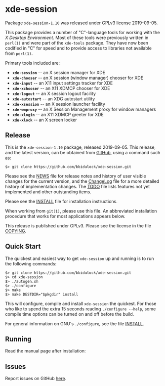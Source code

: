[xde-session -- read me first file.  2019-09-05]: #

xde-session
===============

Package `xde-session-1.10` was released under GPLv3 license 2019-09-05.

This package provides a number of "C"-language tools for working with
the _X Desktop Environment_.  Most of these tools were previously
written in `perl(1)` and were part of the `xde-tools` package.  They
have now been codified in "C" for speed and to provide access to
libraries not available from `perl(1)`.

Primary tools included are:

 - __`xde-session`__   -- an X session manager for XDE
 - __`xde-chooser`__   -- an X session (window manager) chooser for XDE
 - __`xde-input`__     -- an X11 input settings tracker for XDE
 - __`xde-xchooser`__  -- an X11 XDMCP chooser for XDE
 - __`xde-logout`__    -- an X session logout facility
 - __`xde-autostart`__ -- an XDG autostart utility
 - __`xde-xsession`__  -- an X session launcher facility
 - __`xde-wmproxy`__   -- an X Session Management proxy for window managers
 - __`xde-xlogin`__    -- an X11 XDMCP greeter for XDE
 - __`xde-xlock`__     -- an X screen locker


Release
-------

This is the `xde-session-1.10` package, released 2019-09-05.  This
release, and the latest version, can be obtained from [GitHub][1], using
a command such as:

    $> git clone https://github.com/bbidulock/xde-session.git

Please see the [NEWS][3] file for release notes and history of user
visible changes for the current version, and the [ChangeLog][4] file for
a more detailed history of implementation changes.  The [TODO][5] file
lists features not yet implemented and other outstanding items.

Please see the [INSTALL][7] file for installation instructions.

When working from `git(1)`, please use this file.  An abbreviated
installation procedure that works for most applications appears below.

This release is published under GPLv3.  Please see the license in the
file [COPYING][9].


Quick Start
-----------

The quickest and easiest way to get `xde-session` up and running is to run
the following commands:

    $> git clone https://github.com/bbidulock/xde-session.git
    $> cd xde-session
    $> ./autogen.sh
    $> ./configure
    $> make
    $> make DESTDIR="$pkgdir" install

This will configure, compile and install `xde-session` the quickest.  For
those who like to spend the extra 15 seconds reading `./configure
--help`, some compile time options can be turned on and off before the
build.

For general information on GNU's `./configure`, see the file
[INSTALL][7].


Running
-------

Read the manual page after installation:


Issues
------

Report issues on GitHub [here][2].



[1]: https://github.com/bbidulock/xde-session
[2]: https://github.com/bbidulock/xde-session/issues
[3]: https://github.com/bbidulock/xde-session/blob/1.10/NEWS
[4]: https://github.com/bbidulock/xde-session/blob/1.10/ChangeLog
[5]: https://github.com/bbidulock/xde-session/blob/1.10/TODO
[6]: https://github.com/bbidulock/xde-session/blob/1.10/COMPLIANCE
[7]: https://github.com/bbidulock/xde-session/blob/1.10/INSTALL
[8]: https://github.com/bbidulock/xde-session/blob/1.10/LICENSE
[9]: https://github.com/bbidulock/xde-session/blob/1.10/COPYING

[ vim: set ft=markdown sw=4 tw=72 nocin nosi fo+=tcqlorn spell: ]: #

